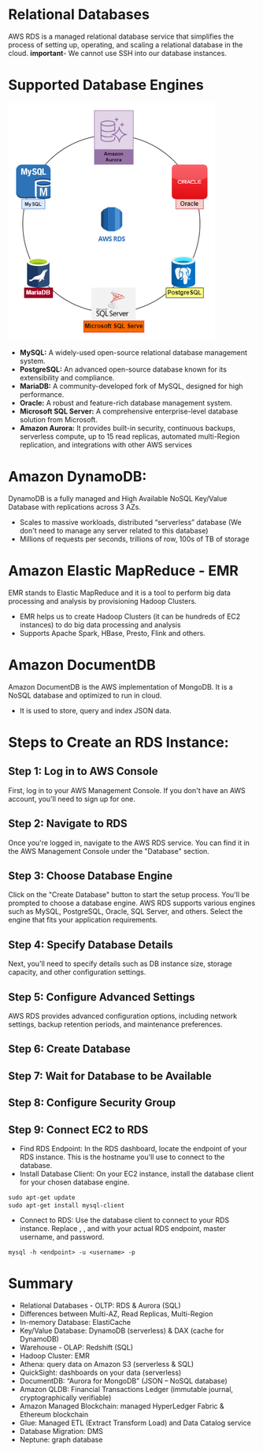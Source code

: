 # Relational Databases
AWS RDS is a managed relational database service that simplifies the process of setting up, operating, and scaling a relational database in the cloud.
**important**- We cannot use SSH into our database instances.

# Supported Database Engines

![Supported Engines](images/rds.png)

- **MySQL:** A widely-used open-source relational database management system.
- **PostgreSQL:** An advanced open-source database known for its extensibility and compliance.
- **MariaDB:** A community-developed fork of MySQL, designed for high performance.
- **Oracle:** A robust and feature-rich database management system.
- **Microsoft SQL Server:** A comprehensive enterprise-level database solution from Microsoft.
- **Amazon Aurora:** It provides built-in security, continuous backups, serverless compute, up to 15 read replicas, automated multi-Region replication, and integrations with other AWS services

# Amazon DynamoDB:
DynamoDB is a fully managed and High Available NoSQL Key/Value Database with replications across 3 AZs.
- Scales to massive workloads, distributed “serverless” database (We don't need to manage any server related to this database)
- Millions of requests per seconds, trillions of row, 100s of TB of storage

# Amazon Elastic MapReduce - EMR
EMR stands to Elastic MapReduce and it is a tool to perform big data processing and analysis by provisioning Hadoop Clusters.
- EMR helps us to create Hadoop Clusters (it can be hundreds of EC2 instances) to do big data processing and analysis
- Supports Apache Spark, HBase, Presto, Flink and others.

# Amazon DocumentDB
Amazon DocumentDB is the AWS implementation of MongoDB. It is a NoSQL database and optimized to run in cloud.
- It is used to store, query and index JSON data.

# Steps to Create an RDS Instance:

## Step 1: Log in to AWS Console
First, log in to your AWS Management Console. If you don't have an AWS account, you'll need to sign up for one.

## Step 2: Navigate to RDS
Once you're logged in, navigate to the AWS RDS service. You can find it in the AWS Management Console under the "Database" section.

## Step 3: Choose Database Engine
Click on the "Create Database" button to start the setup process. You'll be prompted to choose a database engine. AWS RDS supports various engines such as MySQL, PostgreSQL, Oracle, SQL Server, and others. Select the engine that fits your application requirements.

## Step 4: Specify Database Details
Next, you'll need to specify details such as DB instance size, storage capacity, and other configuration settings.

## Step 5: Configure Advanced Settings
AWS RDS provides advanced configuration options, including network settings, backup retention periods, and maintenance preferences.

## Step 6: Create Database

## Step 7: Wait for Database to be Available

## Step 8: Configure Security Group

## Step 9: Connect EC2 to RDS

+ Find RDS Endpoint: In the RDS dashboard, locate the endpoint of your RDS instance. This is the hostname you'll use to connect to the database.
+ Install Database Client: On your EC2 instance, install the database client for your chosen database engine. 

```
sudo apt-get update
sudo apt-get install mysql-client
```
+ Connect to RDS: Use the database client to connect to your RDS instance. Replace <endpoint>, <username>, and <password> with your actual RDS endpoint, master username, and password.

```
mysql -h <endpoint> -u <username> -p

```

# Summary

- Relational Databases - OLTP: RDS & Aurora (SQL)
- Differences between Multi-AZ, Read Replicas, Multi-Region
- In-memory Database: ElastiCache
- Key/Value Database: DynamoDB (serverless) & DAX (cache for DynamoDB)
- Warehouse - OLAP: Redshift (SQL)
- Hadoop Cluster: EMR
- Athena: query data on Amazon S3 (serverless & SQL)
- QuickSight: dashboards on your data (serverless)
- DocumentDB: “Aurora for MongoDB” (JSON – NoSQL database)
- Amazon QLDB: Financial Transactions Ledger (immutable journal, cryptographically verifiable)
- Amazon Managed Blockchain: managed HyperLedger Fabric & Ethereum blockchain
- Glue: Managed ETL (Extract Transform Load) and Data Catalog service
- Database Migration: DMS
- Neptune: graph database

